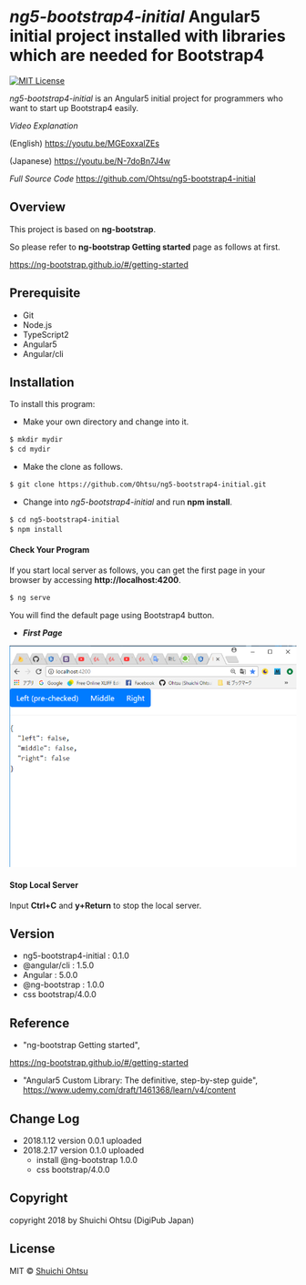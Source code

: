 
# _ng5-bootstrap4-initial_ Angular5 initial project installed with libraries which are needed for Bootstrap4
[![MIT License](http://img.shields.io/badge/license-MIT-blue.svg?style=flat)](LICENSE)


_ng5-bootstrap4-initial_ is an Angular5 initial project for programmers who want to start up Bootstrap4 easily.

_Video Explanation_

(English)   <https://youtu.be/MGEoxxalZEs>

(Japanese)  <https://youtu.be/N-7doBn7J4w>

_Full Source Code_
<https://github.com/Ohtsu/ng5-bootstrap4-initial>

## Overview 

This project is based on **ng-bootstrap**. 
    
So please refer to **ng-bootstrap Getting started** page as follows at first. 
    
<https://ng-bootstrap.github.io/#/getting-started>
 


## Prerequisite

   - Git
   - Node.js
   - TypeScript2
   - Angular5
   - Angular/cli



## Installation

To install this program:

   - Make your own directory and change into it.

```bash
$ mkdir mydir
$ cd mydir
```
   - Make the clone as follows.

```bash
$ git clone https://github.com/Ohtsu/ng5-bootstrap4-initial.git
```

   - Change into _ng5-bootstrap4-initial_ and run **npm install**.

```bash
$ cd ng5-bootstrap4-initial
$ npm install 
```


#### Check Your Program

If you start local server as follows, you can get the first page in your browser by accessing **http://localhost:4200**.


```bash
$ ng serve
```
You will find the default page using Bootstrap4 button.

  - ***First Page*** 

  <img src="https://raw.githubusercontent.com/Ohtsu/images/master/ng5-bootstrap4/ng5-bootstrap4-initial_default_page_01.png" width= "640" >


#### Stop Local Server

Input **Ctrl+C** and **y+Return** to stop the local server.




## Version

   - ng5-bootstrap4-initial : 0.1.0
   - @angular/cli : 1.5.0
   - Angular      : 5.0.0
   - @ng-bootstrap : 1.0.0
   - css bootstrap/4.0.0



## Reference

- "ng-bootstrap Getting started",

<https://ng-bootstrap.github.io/#/getting-started>

- "Angular5 Custom Library: The definitive, step-by-step guide", 
<https://www.udemy.com/draft/1461368/learn/v4/content>





## Change Log

 - 2018.1.12  version 0.0.1 uploaded
 - 2018.2.17  version 0.1.0 uploaded 
    - install @ng-bootstrap 1.0.0
    - css bootstrap/4.0.0


## Copyright

copyright 2018 by Shuichi Ohtsu (DigiPub Japan)


## License

MIT © [Shuichi Ohtsu](ohtsu@digipub-net.com)
